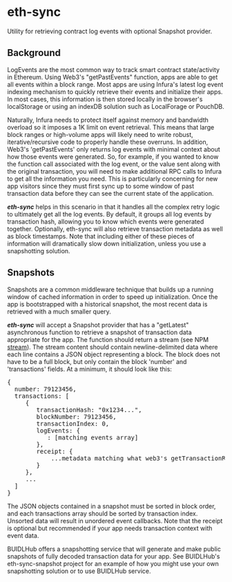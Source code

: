 # eth-sync
Utility for retrieving contract log events with optional Snapshot provider.

## Background
LogEvents are the most common way to track smart contract state/activity in Ethereum. Using Web3's "getPastEvents" function, apps are able to get all events within a block range. Most apps are using Infura's latest log event indexing mechanism to quickly retrieve their events and initialize their apps. In most cases, this information is then stored locally in the browser's localStorage or using an indexDB solution such as LocalForage or PouchDB. 

Naturally, Infura needs to protect itself against memory and bandwidth overload so it imposes a 1K limit on event retrieval. This means that large block ranges or high-volume apps will likely need to write robust, iterative/recursive code to properly handle these overruns. In addition, Web3's 'getPastEvents' only returns log events with minimal context about how those events were generated. So, for example, if you wanted to know the function call associated with the log event, or the value sent along with the original transaction, you will need to make additional RPC calls to Infura to get all the information you need. This is particularly concerning for new app visitors since they must first sync up to some window of past transaction data before they can see the current state of the application. 

<b><em>eth-sync</em></b> helps in this scenario in that it handles all the complex retry logic to ultimately get all the log events. By default, it groups all log events by transaction hash, allowing you to know which events were generated together. Optionally, eth-sync will also retrieve transaction metadata as well as block timestamps. Note that including either of these pieces of information will dramatically slow down initialization, unless you use a snapshotting solution.

## Snapshots 
Snapshots are a common middleware technique that builds up a running window of cached information in order to speed up initialization. Once the app is bootstrapped with a historical snapshot, the most recent data is retrieved with a much smaller query.

<b><em>eth-sync</em></b> will accept a Snapshot provider that has a "getLatest" asynchronous function to retrieve a snapshot of transaction data appropriate for the app. The function should return a stream (see NPM <a href="https://www.npmjs.com/package/stream">stream</a>). The stream content should contain newline-delimited data where each line contains a JSON object representing a block. The block does not have to be a full block, but only contain the block 'number' and 'transactions' fields. At a minimum, it should look like this:

<pre>
{
  number: 79123456,
  transactions: [
     {
        transactionHash: "0x1234...",
        blockNumber: 79123456,
        transactionIndex: 0,
        logEvents: {
           <event-name>: [matching events array]
        },
        receipt: {
            ...metadata matching what web3's getTransactionReceipt
        }
     },
     ...
  ]
}
</pre>

The JSON objects contained in a snapshot must be sorted in block order, and each transactions array should be sorted by transaction index. Unsorted data will result in unordered event callbacks. Note that the receipt is optional but recommended if your app needs transaction context with event data.

BUIDLHub offers a snapshotting service that will generate and make public snapshots of fully decoded transaction data for your app. See BUIDLHub's eth-sync-snapshot project for an example of how you might use your own snapshotting solution or to use BUIDLHub service.

